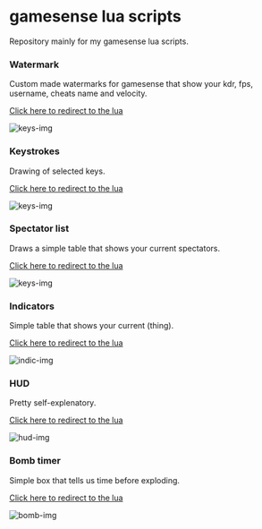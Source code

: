 # gamesense lua scripts

Repository mainly for my gamesense lua scripts.

### Watermark

Custom made watermarks for gamesense that show your kdr, fps, username, cheats name and velocity.

[Click here to redirect to the lua](https://github.com/solohvh/gs-lua/blob/master/watermarks.lua)

![keys-img](https://cdn.discordapp.com/attachments/615513749838888960/647818158387757056/unknown.png)

### Keystrokes

Drawing of selected keys.

[Click here to redirect to the lua](https://github.com/solohvh/gs-lua/blob/master/keystrokes.lua)

![keys-img](https://i.imgur.com/y8xVxaL.png)

### Spectator list

Draws a simple table that shows your current spectators.

[Click here to redirect to the lua](https://github.com/solohvh/gs-lua/blob/master/spectator_list.lua)

![keys-img](https://cdn.discordapp.com/attachments/528307895729913856/643865979662762053/unknown.png)

### Indicators

Simple table that shows your current (thing).

[Click here to redirect to the lua](https://github.com/solohvh/gs-lua/blob/master/indicators.lua)

![indic-img](https://cdn.discordapp.com/attachments/528307895729913856/630832617910173697/unknown.png)


### HUD

Pretty self-explenatory.

[Click here to redirect to the lua](https://github.com/solohvh/gs-lua/blob/master/hud.lua)

![hud-img](https://cdn.discordapp.com/attachments/528307895729913856/628680148996194317/unknown.png)


### Bomb timer

Simple box that tells us time before exploding.

[Click here to redirect to the lua](https://github.com/solohvh/gs-lua/blob/master/bomb_timer.lua)

![bomb-img](https://cdn.discordapp.com/attachments/528727323785297933/594968072977121301/unknown.png)
